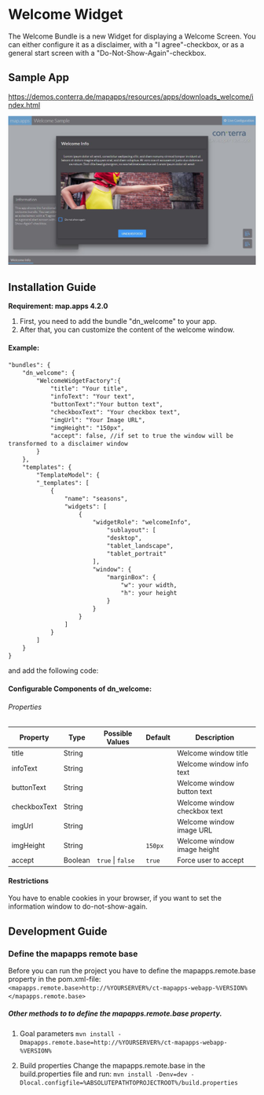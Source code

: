 # Welcome Widget
The Welcome Bundle is a new Widget for displaying a Welcome Screen. You can either configure it as a disclaimer, with a "I agree"-checkbox, or as a general start screen with a "Do-Not-Show-Again"-checkbox.

Sample App
------------------
https://demos.conterra.de/mapapps/resources/apps/downloads_welcome/index.html

![Screenshot Sample App Welcome](https://github.com/conterra/mapapps-welcome/blob/master/Screenshot.JPG)

Installation Guide
------------------
**Requirement: map.apps 4.2.0**

1. First, you need to add the bundle "dn_welcome" to your app.
2. After that, you can customize the content of the welcome window.

#### Example:

```
"bundles": {
    "dn_welcome": {
        "WelcomeWidgetFactory":{
            "title": "Your title",
            "infoText": "Your text",
            "buttonText":"Your button text",
            "checkboxText": "Your checkbox text",
            "imgUrl": "Your Image URL",
            "imgHeight": "150px",
            "accept": false, //if set to true the window will be transformed to a disclaimer window
        }
    },
    "templates": {
        "TemplateModel": {
        "_templates": [
            {
                "name": "seasons",
                "widgets": [  
                    {
                        "widgetRole": "welcomeInfo",
                            "sublayout": [
                            "desktop",
                            "tablet_landscape",
                            "tablet_portrait"
                        ],
                        "window": {
                            "marginBox": {
                                "w": your width,
                                "h": your height
                            }
                        }
                    }
                ]
            }
        ]
    }
}
```
     
and add the following code:

#### Configurable Components of dn_welcome:
 
###### Properties
 | Property                       | Type    | Possible Values               | Default            | Description                          |
 |--------------------------------|---------|-------------------------------|--------------------|--------------------------------------|
 | title                          | String  |                               |                    | Welcome window title                 |
 | infoText                       | String  |                               |                    | Welcome window info text             |
 | buttonText                     | String  |                               |                    | Welcome window button text           |
 | checkboxText                   | String  |                               |                    | Welcome window checkbox text         |
 | imgUrl                         | String  |                               |                    | Welcome window image URL             |
 | imgHeight                      | String  |                               |```150px```         | Welcome window image height          |
 | accept                         | Boolean |```true``` &#124; ```false```  |```true```          | Force user to accept                 |

#### Restrictions
You have to enable cookies in your browser, if you want to set the information window to do-not-show-again.

Development Guide
------------------
### Define the mapapps remote base
Before you can run the project you have to define the mapapps.remote.base property in the pom.xml-file:
`<mapapps.remote.base>http://%YOURSERVER%/ct-mapapps-webapp-%VERSION%</mapapps.remote.base>`

##### Other methods to to define the mapapps.remote.base property.
1. Goal parameters
`mvn install -Dmapapps.remote.base=http://%YOURSERVER%/ct-mapapps-webapp-%VERSION%`

2. Build properties
Change the mapapps.remote.base in the build.properties file and run:
`mvn install -Denv=dev -Dlocal.configfile=%ABSOLUTEPATHTOPROJECTROOT%/build.properties`

